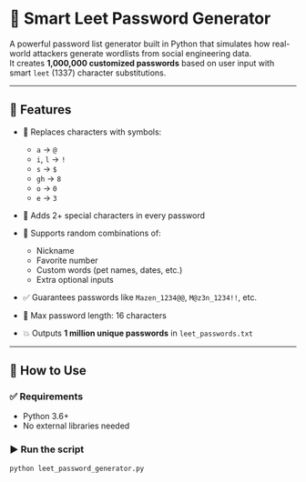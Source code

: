 # 🔐 Smart Leet Password Generator

A powerful password list generator built in Python that simulates how real-world attackers generate wordlists from social engineering data.  
It creates **1,000,000 customized passwords** based on user input with smart `leet` (1337) character substitutions.

---

## 📌 Features

- 🔣 Replaces characters with symbols:  
  - `a` → `@`  
  - `i`, `l` → `!`  
  - `s` → `$`  
  - `gh` → `8`  
  - `o` → `0`  
  - `e` → `3`

- 🔐 Adds 2+ special characters in every password  
- 🔄 Supports random combinations of:
  - Nickname
  - Favorite number
  - Custom words (pet names, dates, etc.)
  - Extra optional inputs  
- ✅ Guarantees passwords like `Mazen_1234@@`, `M@z3n_1234!!`, etc.
- 📏 Max password length: 16 characters
- 💥 Outputs **1 million unique passwords** in `leet_passwords.txt`

---

## 🚀 How to Use

### ✅ Requirements

- Python 3.6+
- No external libraries needed

### ▶️ Run the script

```bash
python leet_password_generator.py
